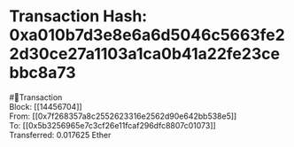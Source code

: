 
Transaction Hash: 0xa010b7d3e8e6a6d5046c5663fe22d30ce27a1103a1ca0b41a22fe23cebbc8a73
====================================================================================
  
#💸Transaction  
Block: [[14456704]]  
From: [[0x7f268357a8c2552623316e2562d90e642bb538e5]]  
To: [[0x5b3256965e7c3cf26e11fcaf296dfc8807c01073]]  
Transferred: 0.017625 Ether